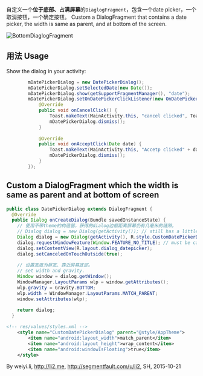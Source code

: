 自定义一个**位于底部、占满屏幕**的`DiaglogFragment`，包含一个date picker，一个取消按钮，一个确定按钮。
Custom a DialogFragment that contains a date picker, the width is same as parent, and at bottom of the screen.

![BottomDiaglogFragment](https://github.com/li2/DatePickerDialogFragment/blob/master/BottomDiaglogFragment.png)


## 用法 Usage

Show the dialog in your activity:
```java
        mDatePickerDialog = new DatePickerDialog();
        mDatePickerDialog.setSelectedDate(new Date());
        mDatePickerDialog.show(getSupportFragmentManager(), "date");
        mDatePickerDialog.setOnDatePickerClickListener(new OnDatePickerClickListener() {
            @Override
            public void onCancelClick() {
                Toast.makeText(MainActivity.this, "cancel clicked", Toast.LENGTH_SHORT).show();
                mDatePickerDialog.dismiss();
            }
            
            @Override
            public void onAcceptClick(Date date) {
                Toast.makeText(MainActivity.this, "Accetp clicked" + date, Toast.LENGTH_SHORT).show();;
                mDatePickerDialog.dismiss();
            }
        });
```


## Custom a DialogFragment which the width is same as parent and at bottom of screen

```java
public class DatePickerDialog extends DialogFragment {
  @Override
  public Dialog onCreateDialog(Bundle savedInstanceState) {
    // 使用不带theme的构造器，获得的dialog边框距离屏幕仍有几毫米的缝隙。
    // Dialog dialog = new Dialog(getActivity()); // still has a little space between dialog and screen.
    Dialog dialog = new Dialog(getActivity(), R.style.CustomDatePickerDialog);
    dialog.requestWindowFeature(Window.FEATURE_NO_TITLE); // must be called before set content
    dialog.setContentView(R.layout.dialog_datepicker);
    dialog.setCanceledOnTouchOutside(true);
    
    // 设置宽度为屏宽、靠近屏幕底部。
    // set width and gravity.
    Window window = dialog.getWindow();
    WindowManager.LayoutParams wlp = window.getAttributes();
    wlp.gravity = Gravity.BOTTOM;
    wlp.width = WindowManager.LayoutParams.MATCH_PARENT;
    window.setAttributes(wlp);
 
    return dialog;
  }
```

```xml
<!-- res/values/styles.xml -->
    <style name="CustomDatePickerDialog" parent="@style/AppTheme">
        <item name="android:layout_width">match_parent</item>
        <item name="android:layout_height">wrap_content</item>
        <item name="android:windowIsFloating">true</item>
    </style>
```

By weiyi.li, http://li2.me, http://segmentfault.com/u/li2,  SH,  2015-10-21
